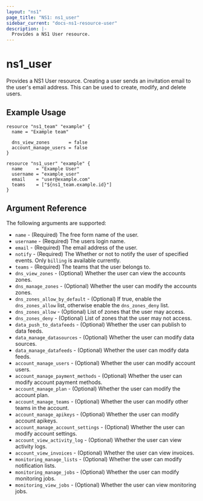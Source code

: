 ```yaml
---
layout: "ns1"
page_title: "NS1: ns1_user"
sidebar_current: "docs-ns1-resource-user"
description: |-
  Provides a NS1 User resource.
---
```


# ns1\_user

Provides a NS1 User resource. Creating a user sends an invitation email to the user's email address. This can be used to create, modify, and delete users.

## Example Usage

```hcl
resource "ns1_team" "example" {
  name = "Example team"

  dns_view_zones       = false
  account_manage_users = false
}

resource "ns1_user" "example" {
  name     = "Example User"
  username = "example_user"
  email    = "user@example.com"
  teams    = ["${ns1_team.example.id}"]
}
```

## Argument Reference

The following arguments are supported:

* `name` - (Required) The free form name of the user.
* `username` - (Required) The users login name.
* `email` - (Required) The email address of the user.
* `notify` - (Required) The Whether or not to notify the user of specified events. Only `billing` is available currently.
* `teams` - (Required) The teams that the user belongs to.
* `dns_view_zones` - (Optional) Whether the user can view the accounts zones.
* `dns_manage_zones` - (Optional) Whether the user can modify the accounts zones.
* `dns_zones_allow_by_default` - (Optional) If true, enable the `dns_zones_allow` list, otherwise enable the `dns_zones_deny` list.
* `dns_zones_allow` - (Optional) List of zones that the user may access.
* `dns_zones_deny` - (Optional) List of zones that the user may not access.
* `data_push_to_datafeeds` - (Optional) Whether the user can publish to data feeds.
* `data_manage_datasources` - (Optional) Whether the user can modify data sources.
* `data_manage_datafeeds` - (Optional) Whether the user can modify data feeds.
* `account_manage_users` - (Optional) Whether the user can modify account users.
* `account_manage_payment_methods` - (Optional) Whether the user can modify account payment methods.
* `account_manage_plan` - (Optional) Whether the user can modify the account plan.
* `account_manage_teams` - (Optional) Whether the user can modify other teams in the account.
* `account_manage_apikeys` - (Optional) Whether the user can modify account apikeys.
* `account_manage_account_settings` - (Optional) Whether the user can modify account settings.
* `account_view_activity_log` - (Optional) Whether the user can view activity logs.
* `account_view_invoices` - (Optional) Whether the user can view invoices.
* `monitoring_manage_lists` - (Optional) Whether the user can modify notification lists.
* `monitoring_manage_jobs` - (Optional) Whether the user can modify monitoring jobs.
* `monitoring_view_jobs` - (Optional) Whether the user can view monitoring jobs.

